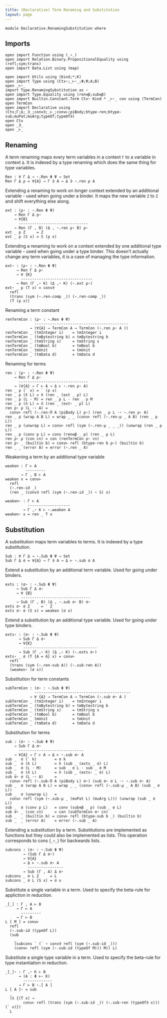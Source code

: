 ```yaml
---
title: (Declarative) Term Renaming and Substitution 
layout: page
---
```


```
module Declarative.RenamingSubstitution where
```

## Imports

```
open import Function using (_∘_)
open import Relation.Binary.PropositionalEquality using (refl;sym;trans)
open import Data.List using (map)

open import Utils using (Kind;*;K)
open import Type using (Ctx⋆;_⊢⋆_;Φ;Ψ;A;B)
open _⊢⋆_
import Type.RenamingSubstitution as ⋆
open import Type.Equality using (ren≡β;sub≡β)
open import Builtin.Constant.Term Ctx⋆ Kind * _⊢⋆_ con using (TermCon)
open TermCon
open import Declarative using (Ctx;Γ;Δ;_∋_;conv∋;_⊢_;conv⊢;piBody;btype-ren;btype-sub;muPat;muArg;typeOf;typeOf∋)
open Ctx
open _∋_
open _⊢_
```


## Renaming

A term renaming maps every term variables in a context `Γ` to a
variable in context `Δ`. It is indexed by a type renaming which does
the same thing for type variables.

```
Ren : ∀ Γ Δ → ⋆.Ren Φ Ψ → Set
Ren Γ Δ ρ = ∀{A} → Γ ∋ A → Δ ∋ ⋆.ren ρ A
```

Extending a renaming to work on longer context extended by an
additional variable - used when going under a binder. It maps the new
variable `Z` to `Z` and shift everything else along.

```
ext : (ρ⋆ : ⋆.Ren Φ Ψ)
    → Ren Γ Δ ρ⋆
    → ∀{B}
      -------------------------------
    → Ren (Γ , B) (Δ , ⋆.ren ρ⋆ B) ρ⋆
ext _ ρ Z     = Z 
ext _ ρ (S x) = S (ρ x)
```

Extending a renaming to work on a context extended by one additional
type variable - used when going under a type binder. This doesn't
actually change any term variables, it is a case of managing the type
information.

```
ext⋆ : (ρ⋆ : ⋆.Ren Φ Ψ)
     → Ren Γ Δ ρ⋆
     → ∀ {K}
       --------------------------------
     → Ren (Γ ,⋆ K) (Δ ,⋆ K) (⋆.ext ρ⋆)
ext⋆ _ ρ (T x) = conv∋
  refl
  (trans (sym (⋆.ren-comp _)) (⋆.ren-comp _))
  (T (ρ x))
```

Renaming a term constant

```
renTermCon : (ρ⋆ : ⋆.Ren Φ Ψ)
             ------------------------------------------
           → (∀{A} → TermCon A → TermCon (⋆.ren ρ⋆ A ))
renTermCon _ (tmInteger i)    = tmInteger i
renTermCon _ (tmBytestring b) = tmBytestring b
renTermCon _ (tmString s)     = tmString s
renTermCon _ (tmBool b)       = tmBool b
renTermCon _ tmUnit           = tmUnit
renTermCon _ (tmData d)       = tmData d
```

Renaming for terms

```
ren : (ρ⋆ : ⋆.Ren Φ Ψ)
    → Ren Γ Δ ρ⋆
      -------------------------------
    → (∀{A} → Γ ⊢ A → Δ ⊢ ⋆.ren ρ⋆ A)
ren _ ρ (` x) = ` (ρ x)
ren _ ρ (ƛ L) = ƛ (ren _ (ext _ ρ) L)
ren _ ρ (L · M) = ren _ ρ L · ren _ ρ M 
ren _ ρ (Λ L) = Λ (ren _ (ext⋆ _ ρ) L)
ren ρ⋆ ρ (L ·⋆ A) =
  conv⊢ refl (⋆.ren-Π A (piBody L) ρ⋆) (ren _ ρ L ·⋆ ⋆.ren ρ⋆ A)
ren _ ρ (wrap A B L) = wrap _ _ (conv⊢ refl (⋆.ren-μ _ A B) (ren _ ρ L))
ren _ ρ (unwrap L) = conv⊢ refl (sym (⋆.ren-μ _ _ _)) (unwrap (ren _ ρ L))
ren _ ρ (conv p L) = conv (ren≡β _ p) (ren _ ρ L)
ren ρ⋆ ρ (con cn) = con (renTermCon ρ⋆ cn)
ren ρ⋆ _ (builtin b) = conv⊢ refl (btype-ren b ρ⋆) (builtin b)
ren _ _ (error A) = error (⋆.ren _ A)
```

Weakening a term by an additional type variable

```
weaken : Γ ⊢ A
         ---------
       → Γ , B ⊢ A
weaken x = conv⊢
  refl
  (⋆.ren-id _)
  (ren _ (conv∋ refl (sym (⋆.ren-id _)) ∘ S) x)
```

```
weaken⋆ : Γ ⊢ A
          -------------------
        → Γ ,⋆ K ⊢ ⋆.weaken A
weaken⋆ x = ren _ T x
```

## Substitution

A substitution maps term variables to terms. It is indexed by a type
substitution.

```
Sub : ∀ Γ Δ → ⋆.Sub Φ Ψ → Set
Sub Γ Δ σ = ∀{A} → Γ ∋ A → Δ ⊢ ⋆.sub σ A
```

Extend a substitution by an additional term variable. Used for going
under binders.

```
exts : (σ⋆ : ⋆.Sub Φ Ψ)
     → Sub Γ Δ σ⋆
     → ∀ {B}
       -------------------------------
     → Sub (Γ , B) (Δ , ⋆.sub σ⋆ B) σ⋆
exts σ⋆ σ Z     = ` Z
exts σ⋆ σ (S x) = weaken (σ x)
```

Extend a substitution by an additional type variable. Used for going
under type binders.

```
exts⋆ : (σ⋆ : ⋆.Sub Φ Ψ)
      → Sub Γ Δ σ⋆
      → ∀{K}
        ---------------------------------
      → Sub (Γ ,⋆ K) (Δ ,⋆ K) (⋆.exts σ⋆) 
exts⋆ _ σ (T {A = A} x) = conv⊢
  refl
  (trans (sym (⋆.ren-sub A)) (⋆.sub-ren A))
  (weaken⋆ (σ x))
```

Substitution for term constants

```
subTermCon : (σ⋆ : ⋆.Sub Φ Ψ)
             -------------------------------------------
           → ∀ {A} → TermCon A → TermCon (⋆.sub σ⋆ A )
subTermCon _ (tmInteger i)    = tmInteger i
subTermCon _ (tmBytestring b) = tmBytestring b
subTermCon _ (tmString s)     = tmString s
subTermCon _ (tmBool b)       = tmBool b
subTermCon _ tmUnit           = tmUnit
subTermCon _ (tmData d)       = tmData d
```

Substitution for terms

```
sub : (σ⋆ : ⋆.Sub Φ Ψ)
    → Sub Γ Δ σ⋆
      -----------------------------
    → ∀{A} → Γ ⊢ A → Δ ⊢ ⋆.sub σ⋆ A
sub _  σ (` k)        = σ k
sub _  σ (ƛ L)        = ƛ (sub _ (exts _ σ) L)
sub _  σ (L · M)      = sub _ σ L · sub _ σ M
sub _  σ (Λ L)        = Λ (sub _ (exts⋆ _ σ) L)
sub σ⋆ σ (L ·⋆ A)     =
  conv⊢ refl (⋆.sub-Π A (piBody L) σ⋆) (sub σ⋆ σ L ·⋆ ⋆.sub σ⋆ A)
sub _  σ (wrap A B L) = wrap _ _ (conv⊢ refl (⋆.sub-μ _ A B) (sub _ σ L))
sub _  σ (unwrap L)   =
  conv⊢ refl (sym (⋆.sub-μ _ (muPat L) (muArg L))) (unwrap (sub _ σ L))
sub _  σ (conv p L)   = conv (sub≡β _ p) (sub _ σ L)
sub σ⋆ _ (con cn)     = con (subTermCon σ⋆ cn)
sub _  _ (builtin b) = conv⊢ refl (btype-sub b _) (builtin b)
sub _  _ (error A)    = error (⋆.sub _ A)
```

Extending a substitution by a term. Substitutions are implemented as
functions but they could also be implemented as lists. This operation
corresponds to cons (`_∷_`) for backwards lists.

```
subcons : (σ⋆ : ⋆.Sub Φ Ψ)
        → (Sub Γ Δ σ⋆)
        → ∀{A}
        → Δ ⊢ ⋆.sub σ⋆ A
          ----------------
        → Sub (Γ , A) Δ σ⋆
subcons _ σ L Z     = L
subcons _ σ L (S x) = σ x
```

Substitute a single variable in a term. Used to specify the beta-rule
for appliction in reduction.

```
_[_] : Γ , A ⊢ B
     → Γ ⊢ A
       ---------
     → Γ ⊢ B
L [ M ] = conv⊢
  refl
  (⋆.sub-id (typeOf L))
  (sub
    _
    (subcons ` (` ∘ conv∋ refl (sym (⋆.sub-id _)))
    (conv⊢ refl (sym (⋆.sub-id (typeOf M))) M)) L)
```

Substitute a single type variable in a term. Used to specify the
beta-rule for type instantiation in reduction.

```
_[_]⋆ : Γ ,⋆ K ⊢ B
      → (A : Φ ⊢⋆ K)
        -------------
      → Γ ⊢ B ⋆.[ A ]
L [ A ]⋆ = sub
  _
  (λ {(T x) →
        conv⊢ refl (trans (sym (⋆.sub-id _)) (⋆.sub-ren (typeOf∋ x))) (` x)})
  L
```

